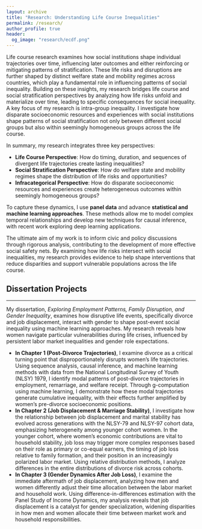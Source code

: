 ```yaml
---
layout: archive
title: "Research: Understanding Life Course Inequalities"
permalink: /research/
author_profile: true
header:
  og_image: "research/ecdf.png"
---
```


Life course research examines how social institutions shape individual trajectories over time, influencing later outcomes and either reinforcing or mitigating patterns of stratification. These life risks and disruptions are further shaped by distinct welfare state and mobility regimes across countries, which play a fundamental role in influencing patterns of social inequality. Building on these insights, my research bridges life course and social stratification perspectives by analyzing how life risks unfold and materialize over time, leading to specific consequences for social inequality. A key focus of my research is intra-group inequality. I investigate how disparate socioeconomic resources and experiences with social institutions shape patterns of social stratification not only between different social groups but also within seemingly homogeneous groups across the life course. 

In summary, my research integrates three key perspectives:

* **Life Course Perspective**: How do timing, duration, and sequences of divergent life trajectories create lasting inequalities?
* **Social Stratification Perspective**: How do welfare state and mobility regimes shape the distribution of life risks and opportunities?
* **Infracategorical Perspective**: How do disparate socioeconomic resources and experiences create heterogeneous outcomes within seemingly homogeneous groups?

To capture these dynamics, I use **panel data** and advance **statistical and machine learning approaches**. These methods allow me to model complex temporal relationships and develop new techniques for causal inference, with recent work exploring deep learning applications.

The ultimate aim of my work is to inform civic and policy discussions through rigorous analysis, contributing to the development of more effective social safety nets. By examining how life risks intersect with social inequalities, my research provides evidence to help shape interventions that reduce disparities and support vulnerable populations across the life course.


## Dissertation Projects 
------
My dissertation, _Exploring Employment Patterns, Family Disruption, and Gender Inequality_, examines how disruptive life events, specifically divorce and job displacement, interact with gender to shape post-event social inequality using machine learning approaches. My research reveals how women navigate particular vulnerabilities during life crises, influenced by persistent labor market inequalities and gender role expectations.

* **In Chapter 1 (Post-Divorce Trajectories)**, I examine divorce as a critical turning point that disproportionately disrupts women’s life trajectories. Using sequence analysis, causal inference, and machine learning methods with data from the National Longitudinal Survey of Youth (NLSY) 1979, I identify modal patterns of post-divorce trajectories in employment, remarriage, and welfare receipt. Through g-computation using machine learning, I demonstrate how these modal trajectories generate cumulative inequality, with their effects further amplified by women’s pre-divorce socioeconomic positions.
* **In Chapter 2 (Job Displacement & Marriage Stability)**, I investigate how the relationship between job displacement and marital stability has evolved across generations with the NLSY-79 and NLSY-97 cohort data, emphasizing heterogeneity among younger cohort women. In the younger cohort, where women’s economic contributions are vital to household stability, job loss may trigger more complex responses based on their role as primary or co-equal earners, the timing of job loss relative to family formation, and their position in an increasingly polarized labor market. Using relative distribution methods, I analyze differences in the entire distributions of divorce risk across cohorts.
* **In Chapter 3 (Gender Dynamics After Job Loss)**, I examine the immediate aftermath of job displacement, analyzing how men and women differently adjust their time allocation between the labor market and household work. Using difference-in-differences estimation with the Panel Study of Income Dynamics, my analysis reveals that job displacement is a catalyst for gender specialization, widening disparities in how men and women allocate their time between market work and household responsibilities.
  




